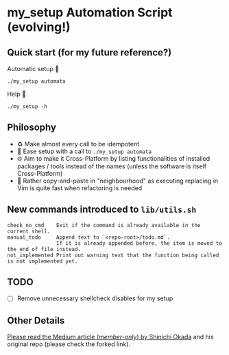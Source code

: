# my_setup Automation Script (evolving!)

## Quick start (for my future reference?)

Automatic setup :robot:
````
./my_setup automata
````

Help :speech_balloon:
````
./my_setup -h
````

## Philosophy

- :recycle: Make almost every call to be idempotent
- :runner: Ease setup with a call to `./my_setup automata`
- :globe_with_meridians: Aim to make it Cross-Platform by listing functionalities of installed packages / tools instead of the names (unless the software is itself Cross-Platform)
- :thinking: Rather copy-and-paste in "neighbourhood" as executing replacing in Vim is quite fast when refactoring is needed

## New commands introduced to `lib/utils.sh`

````
check_no_cmd    Exit if the command is already available in the current shell.
manual_todo     Append text to `<repo-root>/todo.md`. 
                If it is already appended before, the item is moved to the end of file instead.
not_implemented Print out warning text that the function being called is not implemented yet.
````

## TODO

- [ ] Remove unnecessary shellcheck disables for my setup

## Other Details

[Please read the Medium article (*member-only*) by Shinichi Okada](https://medium.com/mkdir-awesome/a-shell-script-starter-for-small-to-large-projects-d9996f0cce83) and his original repo (please check the forked link).
